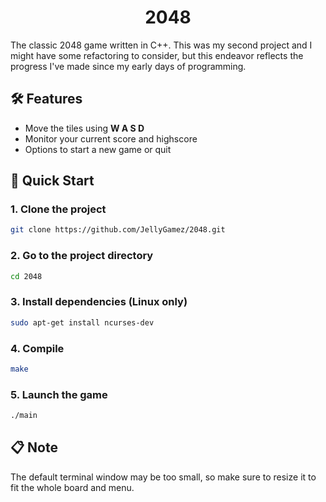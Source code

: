 <h1 align="center">
  2048
</h1>

The classic 2048 game written in C++. This was my second project and I might have some refactoring to consider, but this endeavor reflects the progress I've made since my early days of programming.
 
## 🛠️ Features
- Move the tiles using **W A S D**
- Monitor your current score and highscore
- Options to start a new game or quit

## 🚀 Quick Start

### 1. Clone the project

```sh
git clone https://github.com/JellyGamez/2048.git
```

### 2. Go to the project directory

```sh
cd 2048
```

### 3. Install dependencies (Linux only)

```sh
sudo apt-get install ncurses-dev
```

### 4. Compile

```sh
make
```

### 5. Launch the game

```sh
./main
```

## 📋 Note
The default terminal window may be too small, so make sure to resize it to fit the whole board and menu.

